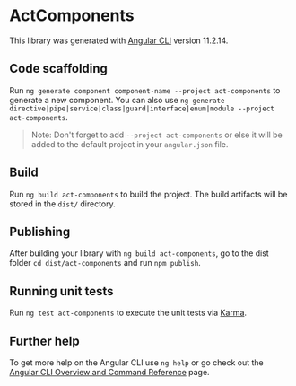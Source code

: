 # ActComponents

This library was generated with [Angular CLI](https://github.com/angular/angular-cli) version 11.2.14.

## Code scaffolding

Run `ng generate component component-name --project act-components` to generate a new component. You can also use `ng generate directive|pipe|service|class|guard|interface|enum|module --project act-components`.
> Note: Don't forget to add `--project act-components` or else it will be added to the default project in your `angular.json` file. 

## Build

Run `ng build act-components` to build the project. The build artifacts will be stored in the `dist/` directory.

## Publishing

After building your library with `ng build act-components`, go to the dist folder `cd dist/act-components` and run `npm publish`.

## Running unit tests

Run `ng test act-components` to execute the unit tests via [Karma](https://karma-runner.github.io).

## Further help

To get more help on the Angular CLI use `ng help` or go check out the [Angular CLI Overview and Command Reference](https://angular.io/cli) page.
